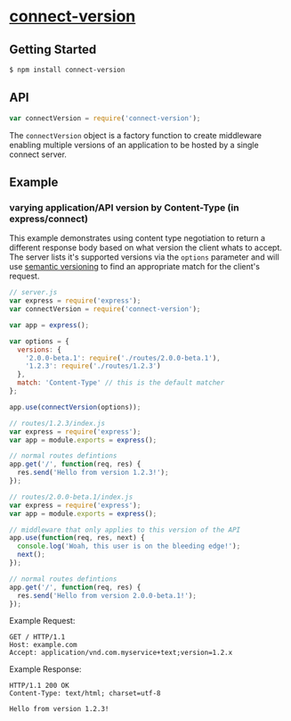 # [connect-version](https://github.com/CraigCav/connect-version)

## Getting Started

```sh
$ npm install connect-version
```

## API
```js
var connectVersion = require('connect-version');
```
The `connectVersion` object is a factory function to create middleware enabling
multiple versions of an application to be hosted by a single connect server.

## Example
### varying application/API version by Content-Type (in express/connect)
This example demonstrates using content type negotiation to return a 
different response body based on what version the client whats to accept.
The server lists it's supported versions via the `options` parameter and will
use [semantic versioning](https://github.com/npm/node-semver) to find an appropriate match for the client's request.

```js
// server.js
var express = require('express');
var connectVersion = require('connect-version');

var app = express();

var options = {
  versions: {
    '2.0.0-beta.1': require('./routes/2.0.0-beta.1'),
    '1.2.3': require('./routes/1.2.3')
  },
  match: 'Content-Type' // this is the default matcher
};

app.use(connectVersion(options));

```
```js
// routes/1.2.3/index.js
var express = require('express');
var app = module.exports = express();

// normal routes defintions
app.get('/', function(req, res) {
  res.send('Hello from version 1.2.3!');
});

```
```js
// routes/2.0.0-beta.1/index.js
var express = require('express');
var app = module.exports = express();

// middleware that only applies to this version of the API
app.use(function(req, res, next) {
  console.log('Woah, this user is on the bleeding edge!');
  next();
});

// normal routes defintions
app.get('/', function(req, res) {
  res.send('Hello from version 2.0.0-beta.1!');
});

```
Example Request:
```
GET / HTTP/1.1
Host: example.com
Accept: application/vnd.com.myservice+text;version=1.2.x

```
Example Response:
```
HTTP/1.1 200 OK
Content-Type: text/html; charset=utf-8

Hello from version 1.2.3!
```


